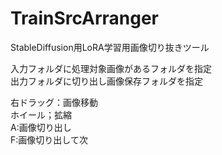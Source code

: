 # TrainSrcArranger
StableDiffusion用LoRA学習用画像切り抜きツール


入力フォルダに処理対象画像があるフォルダを指定  
出力フォルダに切り出し画像保存フォルダを指定  



右ドラッグ：画像移動  
ホイール；拡縮  
A:画像切り出し  
F:画像切り出して次  

